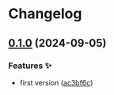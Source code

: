 # Changelog

## [0.1.0](https://github.com/hbstack/blockquote-alerts/compare/v0.0.1...v0.1.0) (2024-09-05)


### Features ✨

* first version ([ac3bf6c](https://github.com/hbstack/blockquote-alerts/commit/ac3bf6c62cd686fc7b49b7740498d1f9c1000507))
